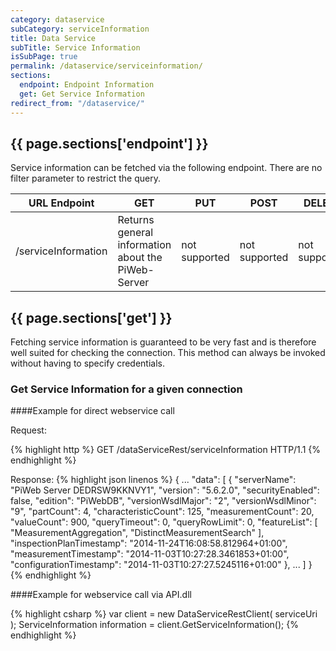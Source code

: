 ```yaml
---
category: dataservice
subCategory: serviceInformation
title: Data Service
subTitle: Service Information
isSubPage: true
permalink: /dataservice/serviceinformation/
sections:
  endpoint: Endpoint Information
  get: Get Service Information
redirect_from: "/dataservice/"
---
```


## {{ page.sections['endpoint'] }}

Service information can be fetched via the following endpoint. There are no filter parameter to restrict the query.

URL Endpoint | GET | PUT | POST | DELETE
-------------|-----|-----|------|-------
/serviceInformation | Returns general information about the PiWeb-Server | not supported | not supported | not supported

## {{ page.sections['get'] }}

Fetching service information is guaranteed to be very fast and is therefore well suited for checking the connection. This method can always be invoked without having to specify credentials. 

### Get Service Information for a given connection

####Example for direct webservice call

Request:

{% highlight http %}
GET /dataServiceRest/serviceInformation HTTP/1.1
{% endhighlight %}

Response:
{% highlight json linenos %}
{
   ...
   "data":
   [
       {
          "serverName": "PiWeb Server DEDRSW9KKNVY1",
          "version": "5.6.2.0",
          "securityEnabled": false,
          "edition": "PiWebDB",
          "versionWsdlMajor": "2",
          "versionWsdlMinor": "9",
          "partCount": 4,
          "characteristicCount": 125,
          "measurementCount": 20,
          "valueCount": 900,
          "queryTimeout": 0,
          "queryRowLimit": 0,
          "featureList":
          [
             "MeasurementAggregation",
            "DistinctMeasurementSearch"
          ],
          "inspectionPlanTimestamp": "2014-11-24T16:08:58.812964+01:00",
          "measurementTimestamp": "2014-11-03T10:27:28.3461853+01:00",
          "configurationTimestamp": "2014-11-03T10:27:27.5245116+01:00"
       },
       ...
   ]
}
{% endhighlight %}

####Example for webservice call via API.dll

{% highlight csharp %}
var client = new DataServiceRestClient( serviceUri );
ServiceInformation information = client.GetServiceInformation();
{% endhighlight %}
